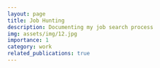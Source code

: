 ```yaml
---
layout: page
title: Job Hunting
description: Documenting my job search process
img: assets/img/12.jpg
importance: 1
category: work
related_publications: true
---
```


